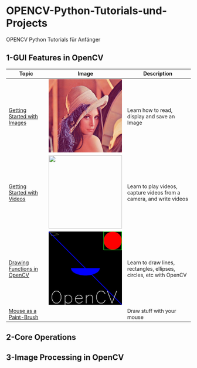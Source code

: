 # OPENCV-Python-Tutorials-und-Projects
OPENCV Python Tutorials für Anfänger

## 1-GUI Features in OpenCV
|  Topic        |  Image        |  Description      | 
|  ------------ | ------------  | ------------      |
|[Getting Started with Images](https://github.com/ELMehdiNaor/OPENCV-Python-Tutorials-und-Projekte/blob/main/Basics/Read_Display_Write_Image.py)|<img src="https://github.com/ELMehdiNaor/OPENCV-Python-Tutorials-und-Projekte/blob/main/Resources/lena.png" width="200" height="200">|Learn how to read, display and save an Image|
|[Getting Started with Videos](https://github.com/ELMehdiNaor/OPENCV-Python-Tutorials-und-Projekte/blob/main/GUI_Features_in_OPENCV/Playing_Vid_from_File.py)|<img src="https://github.com/ELMehdiNaor/OPENCV-Python-Tutorials-und-Projekte/blob/main/Resources/testVideo.mp4" width="200"  height="200">|Learn to play videos, capture videos from a camera, and write videos|
|[Drawing Functions in OpenCV](https://github.com/ELMehdiNaor/OPENCV-Python-Tutorials-und-Projekte/blob/main/GUI_Features_in_OPENCV/Drawing_Functions_OpenCV.py)|<img src="https://github.com/ELMehdiNaor/OPENCV-Python-Tutorials-und-Projekte/blob/main/GUI_Features_in_OPENCV/actualImage.jpg" width="200" height="200">|Learn to draw lines, rectangles, ellipses, circles, etc with OpenCV|
|[Mouse as a Paint-Brush]()||Draw stuff with your mouse|

 
## 2-Core Operations

## 3-Image Processing in OpenCV 
